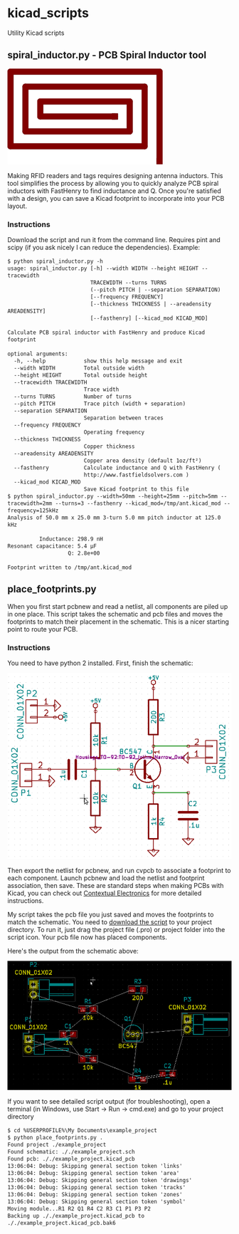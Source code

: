 # kicad_scripts
Utility Kicad scripts

## spiral_inductor.py - PCB Spiral Inductor tool
![](spiral.png?raw=true)

Making RFID readers and tags requires designing antenna inductors.
This tool simplifies the process by allowing you to quickly analyze PCB spiral
inductors with FastHenry to find inductance and Q. Once you're satisfied with a
design, you can save a Kicad footprint to incorporate into your PCB layout.

### Instructions

Download the script and run it from the command line. Requires pint and scipy
(if you ask nicely I can reduce the dependencies). Example:

    $ python spiral_inductor.py -h
    usage: spiral_inductor.py [-h] --width WIDTH --height HEIGHT --tracewidth
                              TRACEWIDTH --turns TURNS
                              (--pitch PITCH | --separation SEPARATION)
                              [--frequency FREQUENCY]
                              [--thickness THICKNESS | --areadensity AREADENSITY]
                              [--fasthenry] [--kicad_mod KICAD_MOD]

    Calculate PCB spiral inductor with FastHenry and produce Kicad footprint

    optional arguments:
      -h, --help            show this help message and exit
      --width WIDTH         Total outside width
      --height HEIGHT       Total outside height
      --tracewidth TRACEWIDTH
                            Trace width
      --turns TURNS         Number of turns
      --pitch PITCH         Trace pitch (width + separation)
      --separation SEPARATION
                            Separation between traces
      --frequency FREQUENCY
                            Operating frequency
      --thickness THICKNESS
                            Copper thickness
      --areadensity AREADENSITY
                            Copper area density (default 1oz/ft²)
      --fasthenry           Calculate inductance and Q with FastHenry (
                            http://www.fastfieldsolvers.com )
      --kicad_mod KICAD_MOD
                            Save Kicad footprint to this file
    $ python spiral_inductor.py --width=50mm --height=25mm --pitch=5mm --tracewidth=2mm --turns=3 --fasthenry --kicad_mod=/tmp/ant.kicad_mod --frequency=125kHz
    Analysis of 50.0 mm x 25.0 mm 3-turn 5.0 mm pitch inductor at 125.0 kHz

              Inductance: 298.9 nH
    Resonant capacitance: 5.4 µF
                       Q: 2.8e+00

    Footprint written to /tmp/ant.kicad_mod

## place_footprints.py

When you first start pcbnew and read a netlist,
all components are piled up in one place.
This script takes the schematic and pcb files 
and moves the footprints to match their placement in the schematic. 
This is a nicer starting point to route your PCB.

### Instructions

You need to have python 2 installed. First, finish the schematic:

![Input schematic](/example_project/schematic.png?raw=true "Input schematic")

Then export the netlist for pcbnew,
and run cvpcb to associate a footprint to each component.
Launch pcbnew and load the netlist and footprint association, then save.
These are standard steps when making PCBs with Kicad, 
you can check out 
[Contextual Electronics](https://contextualelectronics.com/course/kicad-tutorial/) 
for more detailed instructions.

My script takes the pcb file you just saved
and moves the footprints to match the schematic.
You need to [download the script](place_footprints.py?raw=true) 
to your project directory.
To run it, just drag the project file (.pro) or project folder into the script icon.
Your pcb file now has placed components.

Here's the output from the schematic above:

![Output pcb](/example_project/pcb.png?raw=true "Output PCB")

If you want to see detailed script output (for troubleshooting),
open a terminal (in Windows, use Start -> Run -> cmd.exe)
and go to your project directory

    $ cd %USERPROFILE%\My Documents\example_project
    $ python place_footprints.py .
    Found project ./example_project
    Found schematic: ././example_project.sch
    Found pcb: ././example_project.kicad_pcb
    13:06:04: Debug: Skipping general section token 'links' 
    13:06:04: Debug: Skipping general section token 'area' 
    13:06:04: Debug: Skipping general section token 'drawings' 
    13:06:04: Debug: Skipping general section token 'tracks' 
    13:06:04: Debug: Skipping general section token 'zones' 
    13:06:04: Debug: Skipping general section token 'symbol' 
    Moving module...R1 R2 Q1 R4 C2 R3 C1 P1 P3 P2 
    Backing up ././example_project.kicad_pcb to ././example_project.kicad_pcb.bak6
